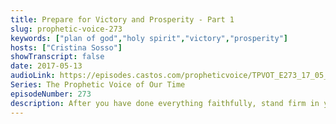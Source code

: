 ```yaml
---
title: Prepare for Victory and Prosperity - Part 1
slug: prophetic-voice-273
keywords: ["plan of god","holy spirit","victory","prosperity"]
hosts: ["Cristina Sosso"]
showTranscript: false
date: 2017-05-13
audioLink: https://episodes.castos.com/propheticvoice/TPVOT_E273_17_05_13-14_Prepare_for_Victory_and_Prosperity_p1.mp3
Series: The Prophetic Voice of Our Time
episodeNumber: 273
description: After you have done everything faithfully, stand firm in your faith.
---
```

